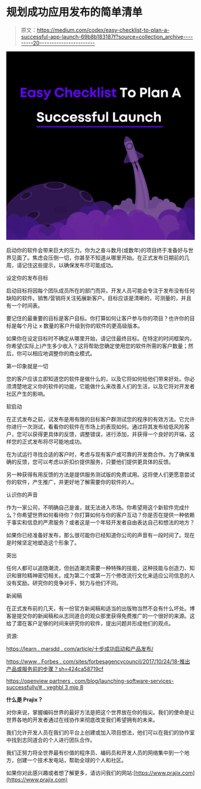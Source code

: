 # 规划成功应用发布的简单清单

> 原文：<https://medium.com/codex/easy-checklist-to-plan-a-successful-app-launch-69b8b183187f?source=collection_archive---------20----------------------->

![](img/201598c18182754afe4956b31b55533d.png)

启动你的软件会带来巨大的压力。你为之奋斗数月(或数年)的项目终于准备好与世界见面了。焦虑会压倒一切，你甚至不知道从哪里开始。在正式发布日期前的几周，请记住这些提示，以确保发布尽可能成功。

设定你的发布目标

启动目标将因每个团队成员所在的部门而异。开发人员可能会专注于发布没有任何缺陷的软件。销售/营销将关注拓展新客户。目标应该是清晰的，可测量的，并且有一个时间表。

要记住的最重要的目标是客户目标。你打算如何让客户参与你的项目？也许你的目标是每个月让 x 数量的客户升级到你的软件的更高级版本。

如果你在设定目标时不确定从哪里开始，请记住最终目标。在特定的时间框架内，你希望(实际上)产生多少收入？这将帮助您确定使用您的软件所需的客户数量；然后，你可以相应地调整你的商业模式。

第一印象就是一切

您的客户应该立即知道您的软件是做什么的，以及它将如何给他们带来好处。你必须清楚地定义你的软件的功能，它能做什么来改善人们的生活，以及它将对开发者社区产生的影响。

软启动

在正式发布之前，试发布是用有限的目标客户群测试您的程序的有效方法。它允许你进行一次测试，看看你的软件在市场上的表现如何。通过将其发布给低风险客户，您可以获得更具体的反馈，调整错误，进行添加，并获得一个良好的开端，这样您的正式发布将尽可能地成功。

在为试运行寻找合适的客户时，考虑与现有客户或可靠的开发商合作。为了确保准确的反馈，您可以考虑以折扣价提供服务，只要他们提供更具体的反馈。

另一种获得有用反馈的方法是提供服务测试版的免费试用。这将使人们更愿意尝试你的软件，产生推广，并更好地了解需要你的软件的人。

认识你的声音

作为一家公司，不明确自己是谁，就无法进入市场。你希望用这个新软件完成什么？你希望世界如何看待你？你打算如何与你的客户互动？你是否在提供一种依赖于事实和信息的严肃服务？或者这是一个年轻开发者自由表达自己和想法的地方？

如果你已经准备好发布，那么很可能你已经知道你公司的声音有一段时间了。现在是时候坚定地塑造这个形象了。

突出

任何人都可以追随潮流，但创造潮流需要一种特殊的技能，这种技能与创造力、知识和冒险精神密切相关。成为第二个或第一万个修改流行文化来适应公司信息的人没有奖励。研究你的竞争对手，努力与他们不同。

新闻稿

在正式发布前的几天，有一份官方新闻稿和适当的出版物当然不会有什么坏处。博客是提交你的新闻稿和从志同道合的观众那里获得免费推广的一个很好的来源。这给了潜在客户足够的时间来研究你的软件，提出问题并形成他们的观点。

资源:

[https://learn . marsdd . com/article/十步成功启动和产品发布/](https://learn.marsdd.com/article/ten-steps-to-a-successful-startup-and-product-launch/)

[https://www . Forbes . com/sites/forbesagencycouncil/2017/10/24/18-推出产品或服务前的步骤？sh=424ca58719cf](https://www.forbes.com/sites/forbesagencycouncil/2017/10/24/18-steps-to-take-before-you-launch-a-product-or-service/?sh=424ca58719cf)

[https://openview partners . com/blog/launching-software-services-successfully/# . yeghbl 3 mjp 8](https://openviewpartners.com/blog/launching-software-services-successfully/#.YeGhBL3MJp8)

**什么是 Prajix？**

对你来说，掌握编码世界的最好方法是把这个世界放在你的指尖。我们的使命是让世界各地的开发者通过在线协作来彻底改变我们希望拥有的未来。

我们允许开发人员在我们的平台上创建或加入项目想法，他们可以在我们的协作室中找到志同道合的个人进行团队合作。

我们正努力将全世界最有价值的程序员、编码员和开发人员的网络集中到一个地方，创建一个技术发电站，帮助全球的个人和社区。

如果你对此感兴趣或者想了解更多，请访问我们的网站:[https://www.prajix.com](https://www.prajix.com)
